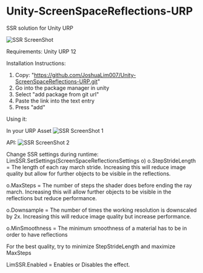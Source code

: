 # Unity-ScreenSpaceReflections-URP
SSR solution for Unity URP 

![SSR ScreenShot](https://i.imgur.com/Um2zfmO.jpg "SSR Sample Scene")

Requirements:
Unity URP 12

Installation Instructions:
1. Copy: "https://github.com/JoshuaLim007/Unity-ScreenSpaceReflections-URP.git"
2. Go into the package manager in unity
3. Select "add package from git url"
4. Paste the link into the text entry
5. Press "add"

Using it:

In your URP Asset
![SSR ScreenShot 1](https://i.imgur.com/3qgwonV.png "Instructions")

API:
![SSR ScreenShot 2](https://i.imgur.com/3KhAHiX.png "Instructions")

Change SSR settings during runtime:
LimSSR.SetSettings(ScreenSpaceReflectionsSettings o)
o.StepStrideLength = The length of each ray march stride. Increasing this will reduce image quality but allow for further objects to be visible in the reflections.

o.MaxSteps = The number of steps the shader does before ending the ray march. Increasing this will allow further objects to be visible in the reflections but reduce performance.

o.Downsample = The number of times the working resolution is downscaled by 2x. Increasing this will reduce image quality but increase performance.

o.MinSmoothness = The minimum smoothness of a material has to be in order to have reflections

For the best quality, try to minimize StepStrideLength and maximize MaxSteps

LimSSR.Enabled = Enables or Disables the effect.

